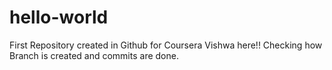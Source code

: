 # hello-world
First Repository created in Github for Coursera
Vishwa here!! Checking how Branch is created and commits are done.
